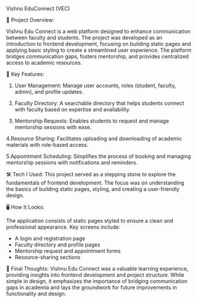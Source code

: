 Vishnu EduConnect (VEC)


📌 Project Overview:

 Vishnu Edu Connect is a web platform designed to enhance communication between faculty and students. The project was developed as an introduction to frontend development, focusing on building static pages and applying basic styling to create a streamlined user experience. The platform bridges communication gaps, fosters mentorship, and provides centralized access to academic resources.


🎯 Key Features: 

 1. User Management:
        Manage user accounts, roles (student, faculty, admin), and profile updates.

 2. Faculty Directory:
        A searchable directory that helps students connect with faculty based on expertise and availability.

 3. Mentorship Requests:
        Enables students to request and manage mentorship sessions with ease.

 4.Resource Sharing:
       Facilitates uploading and downloading of academic materials with role-based access.

 5.Appointment Scheduling:
        Simplifies the process of booking and managing mentorship sessions with notifications and reminders.







🛠 Tech I Used: 
         This project served as a stepping stone to explore the fundamentals of frontend development. The focus was on understanding the basics of building static pages, styling, and creating a user-friendly design.


🖥 How It Looks: 

  The application consists of static pages styled to ensure a clean and professional appearance. Key screens include:

  * A login and registration page
  * Faculty directory and profile pages
  *  Mentorship request and appointment forms
  * Resource-sharing sections


🏁 Final Thoughts: 
      Vishnu Edu Connect was a valuable learning experience, providing insights into frontend development and project structure. While simple in design, it emphasizes the importance of bridging communication gaps in academia and lays the groundwork for future improvements in functionality and design.
